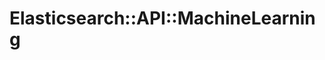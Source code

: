# Elasticsearch::API::MachineLearning [](#module-Elasticsearch::API::MachineLearning) [](#top)

    
